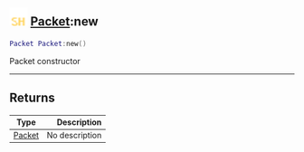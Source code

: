 ## <img src="../../.gitbook/assets/shared.png" width="32" height="32" /> [Packet](../packet/README.md):new

```lua
Packet Packet:new()
```

Packet constructor<br>

-----------------
## Returns

| Type   | Description |
| ------ | ----------: |
| [Packet](../packet/README.md) | No description |
